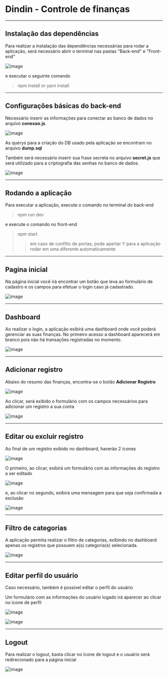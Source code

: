 # Dindin - Controle de finanças
***

## Instalação das dependências

Para realizar a instalação das dependências necessárias para rodar a aplicação, será necessário abrir o terminal nas pastas "Back-end" e "Front-end"

![image](https://user-images.githubusercontent.com/112726349/226431072-7d5c14cc-9868-47dc-86e9-9cfa95252406.png)

e executar o seguinte comando

>npm install or yarn install

***
## Configurações básicas do back-end

Necessário inserir as informações para conectar ao banco de dados no arquivo **conexao.js**.

![image](https://user-images.githubusercontent.com/112726349/226433814-56977741-e33e-46f0-bc60-63b654669181.png)

As querys para a criação do DB usado pela aplicação se encontram no arquivo **dump.sql**

Também será necessário inserir sua frase secreta no arquivo **secret.js** que será utilizado para a criptografia das senhas no banco de dados.

![image](https://user-images.githubusercontent.com/112726349/226434656-31d04fd5-b5b8-4ed0-b683-b4f1a6d833d3.png)

***

## Rodando a aplicação

Para executar a aplicação, execute o comando no terminal do back-end

> npm run dev

 e execute o comando no front-end
 
 > npm start
 >>em caso de conflito de portas, pode apertar Y para a aplicação rodar em uma diferente automaticamente

***

## Pagina inicial

Na página inicial você irá encontrar um botão que leva ao formulário de cadastro e os campos para efetuar o login caso já cadastrado.

![image](https://user-images.githubusercontent.com/112726349/226436284-7ecd3caa-2a91-4ca6-9f85-d78286817c79.png)
***

## Dashboard

Ao realizar o login, a aplicação exibirá uma dashboard onde você poderá gerenciar as suas finanças.
No primeiro acesso a dashboard aparecerá em branco pois não há transações registradas no momento.

![image](https://user-images.githubusercontent.com/112726349/226436781-364f9d0b-9375-4074-a0ed-a379a50e2bea.png)
***

## Adicionar registro

Abaixo do resumo das finanças, encontra-se o botão **Adicionar Registro**

![image](https://user-images.githubusercontent.com/112726349/226437192-439de292-eb38-4bdf-a9ff-3f203d0df7bc.png)

Ao clicar, será exibido o formulário com os campos necessários para adicionar um registro a sua conta

![image](https://user-images.githubusercontent.com/112726349/226437382-696394dc-afac-436e-adad-35ebba9c8e10.png)
***
## Editar ou excluir registro

Ao final de um registro exibido no dashboard, haverão 2 ícones

![image](https://user-images.githubusercontent.com/112726349/226438133-4b400703-0cca-4297-bd4d-a750ba39f274.png)

O primeiro, ao clicar, exibirá um formulário com as informações do registro a ser editado

![image](https://user-images.githubusercontent.com/112726349/226438351-b33d42cf-adcf-483b-89e6-f96ae04d173d.png)

e, ao clicar no segundo, exibirá uma mensagem para que seja confirmada a exclusão

![image](https://user-images.githubusercontent.com/112726349/226438823-cf939923-2f76-4781-97f7-901aefb09582.png)
***

## Filtro de categorias

A aplicação permita realizar o filtro de categorias, exibindo no dashboard apenas os registros que possuem a(s) categoria(s) selecionada.

![image](https://user-images.githubusercontent.com/112726349/226439129-a4d8d9fa-25be-494b-a926-a176455af4d2.png)
***

## Editar perfil do usuário

Caso necessário, também é possível editar o perfil do usuário

Um formulário com as informações do usuário logado irá aparecer ao clicar no ícone de perfil

![image](https://user-images.githubusercontent.com/112726349/226439441-a1d094b1-14c5-4711-b78e-b349d6a25078.png)

![image](https://user-images.githubusercontent.com/112726349/226439520-a8168037-3cb3-4026-965e-9ba9ebcf98fe.png)
***

## Logout

Para realizar o logout, basta clicar no ícone de logout e o usuário será redirecionado para a página inicial

![image](https://user-images.githubusercontent.com/112726349/226439805-d7198e61-b4ab-4b39-8e50-4bc246fe51e4.png)
